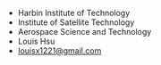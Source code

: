 - Harbin Institute of Technology
- Institute of Satellite Technology
- Aerospace Science and Technology
- Louis Hsu
- louisx1221@gmail.com
